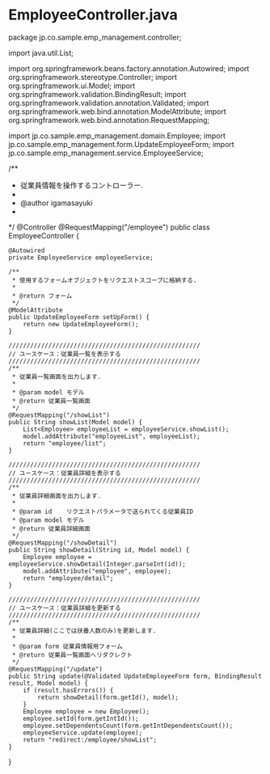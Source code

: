 # EmployeeController.java
package jp.co.sample.emp_management.controller;

import java.util.List;

import org.springframework.beans.factory.annotation.Autowired;
import org.springframework.stereotype.Controller;
import org.springframework.ui.Model;
import org.springframework.validation.BindingResult;
import org.springframework.validation.annotation.Validated;
import org.springframework.web.bind.annotation.ModelAttribute;
import org.springframework.web.bind.annotation.RequestMapping;

import jp.co.sample.emp_management.domain.Employee;
import jp.co.sample.emp_management.form.UpdateEmployeeForm;
import jp.co.sample.emp_management.service.EmployeeService;

/**
 * 従業員情報を操作するコントローラー.
 * 
 * @author igamasayuki
 *
 */
@Controller
@RequestMapping("/employee")
public class EmployeeController {

	@Autowired
	private EmployeeService employeeService;

	/**
	 * 使用するフォームオブジェクトをリクエストスコープに格納する.
	 * 
	 * @return フォーム
	 */
	@ModelAttribute
	public UpdateEmployeeForm setUpForm() {
		return new UpdateEmployeeForm();
	}

	/////////////////////////////////////////////////////
	// ユースケース：従業員一覧を表示する
	/////////////////////////////////////////////////////
	/**
	 * 従業員一覧画面を出力します.
	 * 
	 * @param model モデル
	 * @return 従業員一覧画面
	 */
	@RequestMapping("/showList")
	public String showList(Model model) {
		List<Employee> employeeList = employeeService.showList();
		model.addAttribute("employeeList", employeeList);
		return "employee/list";
	}

	/////////////////////////////////////////////////////
	// ユースケース：従業員詳細を表示する
	/////////////////////////////////////////////////////
	/**
	 * 従業員詳細画面を出力します.
	 * 
	 * @param id    リクエストパラメータで送られてくる従業員ID
	 * @param model モデル
	 * @return 従業員詳細画面
	 */
	@RequestMapping("/showDetail")
	public String showDetail(String id, Model model) {
		Employee employee = employeeService.showDetail(Integer.parseInt(id));
		model.addAttribute("employee", employee);
		return "employee/detail";
	}

	/////////////////////////////////////////////////////
	// ユースケース：従業員詳細を更新する
	/////////////////////////////////////////////////////
	/**
	 * 従業員詳細(ここでは扶養人数のみ)を更新します.
	 * 
	 * @param form 従業員情報用フォーム
	 * @return 従業員一覧画面へリダクレクト
	 */
	@RequestMapping("/update")
	public String update(@Validated UpdateEmployeeForm form, BindingResult result, Model model) {
		if (result.hasErrors()) {
			return showDetail(form.getId(), model);
		}
		Employee employee = new Employee();
		employee.setId(form.getIntId());
		employee.setDependentsCount(form.getIntDependentsCount());
		employeeService.update(employee);
		return "redirect:/employee/showList";
	}
}
